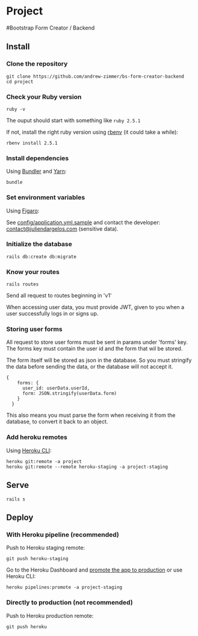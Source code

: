 # Project

#Bootstrap Form Creator / Backend

## Install

### Clone the repository

```shell
git clone https://github.com/andrew-zimmer/bs-form-creator-backend
cd project
```

### Check your Ruby version

```shell
ruby -v
```

The ouput should start with something like `ruby 2.5.1`

If not, install the right ruby version using [rbenv](https://github.com/rbenv/rbenv) (it could take a while):

```shell
rbenv install 2.5.1
```

### Install dependencies

Using [Bundler](https://github.com/bundler/bundler) and [Yarn](https://github.com/yarnpkg/yarn):

```shell
bundle
```

### Set environment variables

Using [Figaro](https://github.com/laserlemon/figaro):

See [config/application.yml.sample](https://github.com/juliendargelos/project/blob/master/config/application.yml.sample) and contact the developer: [contact@juliendargelos.com](mailto:contact@juliendargelos.com) (sensitive data).

### Initialize the database

```shell
rails db:create db:migrate
```

### Know your routes

```shell
rails routes
```
Send all request to routes beginning in 'v1'

When accessing user data, you must provide JWT, given to you when a user successfully logs in or signs up.

### Storing user forms

All request to store user forms must be sent in params under 'forms' key. The forms key must contain the user id and the form that wil be stored.

The form itself will be stored as json in the database. So you must stringify the data before sending the data, or the database will not accept it.

``` Example using JavaScript
{
    forms: {
      user_id: userData.userId,
      form: JSON.stringify(userData.form)
    }
  }
```

This also means you must parse the form when receiving it from the database, to convert it back to an object.

### Add heroku remotes

Using [Heroku CLI](https://devcenter.heroku.com/articles/heroku-cli):

```shell
heroku git:remote -a project
heroku git:remote --remote heroku-staging -a project-staging
```

## Serve

```shell
rails s
```

## Deploy

### With Heroku pipeline (recommended)

Push to Heroku staging remote:

```shell
git push heroku-staging
```

Go to the Heroku Dashboard and [promote the app to production](https://devcenter.heroku.com/articles/pipelines) or use Heroku CLI:

```shell
heroku pipelines:promote -a project-staging
```

### Directly to production (not recommended)

Push to Heroku production remote:

```shell
git push heroku
```
